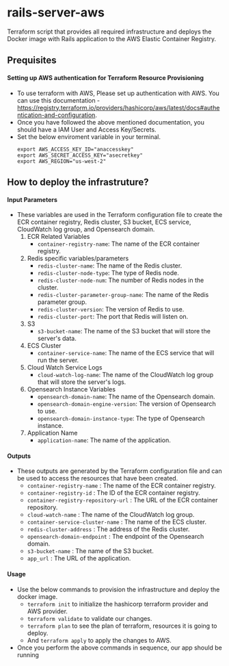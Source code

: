 # rails-server-aws
Terraform script that provides all required infrastructure and deploys the Docker image with Rails application to the AWS Elastic Container Registry.

## Prequisites
#### Setting up AWS authentication for Terraform Resource Provisioning
- To use terraform with AWS, Please set up authentication with AWS. You can use this documentation - https://registry.terraform.io/providers/hashicorp/aws/latest/docs#authentication-and-configuration.
- Once you have followed the above mentioned documentation, you should have a IAM User and Access Key/Secrets.
- Set the below enviroment variable in your terminal.
    ```
    export AWS_ACCESS_KEY_ID="anaccesskey"
    export AWS_SECRET_ACCESS_KEY="asecretkey"
    export AWS_REGION="us-west-2"
    ```

## How to deploy the infrastruture?

#### Input Parameters
- These variables are used in the Terraform configuration file to create the ECR container registry, Redis cluster, S3 bucket, ECS service, CloudWatch log group, and Opensearch domain. 
    1. ECR Related Variables
        - `container-registry-name`: The name of the ECR container registry.
    2. Redis specific variables/parameters
        - `redis-cluster-name`: The name of the Redis cluster.
        - `redis-cluster-node-type`: The type of Redis node.
        - `redis-cluster-node-num`: The number of Redis nodes in the cluster.
        - `redis-cluster-parameter-group-name`: The name of the Redis parameter group.
        - `redis-cluster-version`: The version of Redis to use.
        - `redis-cluster-port`: The port that Redis will listen on.
    3. S3
        - `s3-bucket-name`: The name of the S3 bucket that will store the server's data.
    4. ECS Cluster
        - `container-service-name`: The name of the ECS service that will run the server.
    5. Cloud Watch Service Logs
        - `cloud-watch-log-name`: The name of the CloudWatch log group that will store the server's logs.
    6. Opensearch Instance Variables
        - `opensearch-domain-name`: The name of the Opensearch domain.
        - `opensearch-domain-engine-version`: The version of Opensearch to use.
        - `opensearch-domain-instance-type`: The type of Opensearch instance.
    7. Application Name
        - `application-name`: The name of the application.

#### Outputs
- These outputs are generated by the Terraform configuration file and can be used to access the resources that have been created.
    - `container-registry-name` : The name of the ECR container registry.
    - `container-registry-id` : The ID of the ECR container registry.
    - `container-registry-repository-url` : The URL of the ECR container repository.
    - `cloud-watch-name` : The name of the CloudWatch log group.
    - `container-service-cluster-name` : The name of the ECS cluster.
    - `redis-cluster-address` : The address of the Redis cluster.
    - `opensearch-domain-endpoint` : The endpoint of the Opensearch domain.
    - `s3-bucket-name` : The name of the S3 bucket.
    - `app_url` : The URL of the application.

#### Usage
- Use the below commands to provision the infrastructure and deploy the docker image.
    - `terraform init` to initialize the hashicorp terraform provider and AWS provider.
    - `terraform validate` to validate our changes.
    - `terraform plan` to see the plan of terraform, resources it is going to deploy.
    - And `terraform apply` to apply the changes to AWS.
- Once you perform the above commands in sequence, our app should be running



